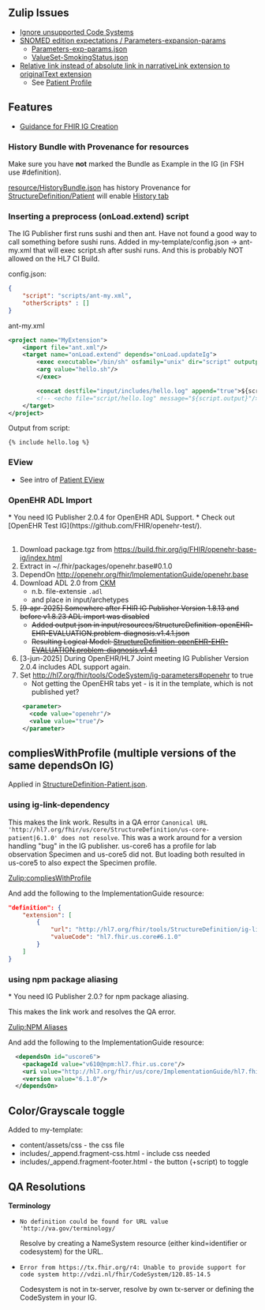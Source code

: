 
## Zulip Issues

* [Ignore unsupported Code Systems](https://chat.fhir.org/#narrow/stream/179252-IG-creation/topic/Unsupported.20code.20systems.20ignore)
* [SNOMED edition expectations / Parameters-expansion-params](https://chat.fhir.org/#narrow/channel/179252-IG-creation/topic/SNOMED.20edition.20expectations)
    * [Parameters-exp-params.json](Parameters-exp-params.html)
    * [ValueSet-SmokingStatus.json](ValueSet-SmokingStatus.html)
* [Relative link instead of absolute link in narrativeLink extension to originalText extension](https://github.com/HL7/fhir-ig-publisher/issues/898#issuecomment-2715782606)
    * See [Patient Profile](StructureDefinition-Patient-definitions.html#key_Patient.extension:originalText)

## Features

* [Guidance for FHIR IG Creation](https://build.fhir.org/ig/FHIR/ig-guidance/)

### History Bundle with Provenance for resources

Make sure you have **not** marked the Bundle as Example in the IG (in FSH use #definition).

[resource/HistoryBundle.json](Bundle-hx.json.html) has history Provenance for [StructureDefinition/Patient](StructureDefinition-Patient.html)
will enable [History tab](StructureDefinition-Patient.profile.history.html)

### Inserting a preprocess (onLoad.extend) script

The IG Publisher first runs sushi and then ant.
Have not found a good way to call something before sushi runs.
Added in my-template/config.json -> ant-my.xml that will exec script.sh after sushi runs.
And this is probably NOT allowed on the HL7 CI Build.

config.json:
```json
{
	"script": "scripts/ant-my.xml",
	"otherScripts" : []
}
```

ant-my.xml
```xml
<project name="MyExtension">
    <import file="ant.xml"/>
    <target name="onLoad.extend" depends="onLoad.updateIg">
        <exec executable="/bin/sh" osfamily="unix" dir="script" outputproperty="script.output">
        <arg value="hello.sh"/>
        </exec>

        <concat destfile="input/includes/hello.log" append="true">${script.output}</concat>
        <!-- <echo file="script/hello.log" message="${script.output}"/> -->
    </target>
</project>
```

Output from script:
```
{% include hello.log %}
```

### EView

* See intro of [Patient EView](StructureDefinition-Patient.html)

### OpenEHR ADL Import
 
<div class="dragon" markdown="1">
* You need IG Publisher 2.0.4 for OpenEHR ADL Support.
* Check out [OpenEHR Test IG](https://github.com/FHIR/openehr-test/).
</div>
<br/>

1. Download package.tgz from https://build.fhir.org/ig/FHIR/openehr-base-ig/index.html
2. Extract in ~/.fhir/packages/openehr.base#0.1.0
3. DependOn http://openehr.org/fhir/ImplementationGuide/openehr.base
4. Download ADL 2.0 from [CKM](https://ckm.openehr.org/)
    * n.b. file-extensie `.adl`
    * and place in input/archetypes
5. ~~[9-apr-2025] Somewhere after FHIR IG Publisher Version 1.8.13 and before v1.8.23 ADL import was disabled~~
    * ~~Added output json in input/resources/StructureDefinition-openEHR-EHR-EVALUATION.problem-diagnosis.v1.4.1.json~~
    * ~~Resulting Logical Model: [StructureDefinition-openEHR-EHR-EVALUATION.problem-diagnosis.v1.4.1](StructureDefinition-openEHR-EHR-EVALUATION.problem-diagnosis.v1.4.1.html)~~
6. [3-jun-2025] During OpenEHR/HL7 Joint meeting IG Publisher Version 2.0.4 includes ADL support again.
7. Set http://hl7.org/fhir/tools/CodeSystem/ig-parameters#openehr to true
    * Not getting the OpenEHR tabs yet - is it in the template, which is not published yet?
```xml
    <parameter>
      <code value="openehr"/>
      <value value="true"/>
    </parameter>
```

## compliesWithProfile (multiple versions of the same dependsOn IG)

Applied in [StructureDefinition-Patient.json](StructureDefinition-Patient.html).

### using ig-link-dependency

This makes the link work. Results in a QA error `Canonical URL 'http://hl7.org/fhir/us/core/StructureDefinition/us-core-patient|6.1.0' does not resolve`.
This was a work around for a version handling "bug" in the IG publisher. us-core6 has a profile for lab observation Specimen and us-core5 did not. But loading both resulted in us-core5 to also expect the Specimen profile. 

[Zulip:compliesWithProfile](https://chat.fhir.org/#narrow/channel/179252-IG-creation/topic/compliesWithProfile.20issue)

And add the following to the ImplementationGuide resource:
```json
"definition": {
    "extension": [
        {
            "url": "http://hl7.org/fhir/tools/StructureDefinition/ig-link-dependency",
            "valueCode": "hl7.fhir.us.core#6.1.0"
        }
    ]
}
```

### using npm package aliasing

<div class="dragon" markdown="1">
* You need IG Publisher 2.0.? for npm package aliasing.
</div>

This makes the link work and resolves the QA error.

[Zulip:NPM Aliases](https://chat.fhir.org/#narrow/channel/179239-tooling/topic/NPM.20Aliases/with/517985527)

And add the following to the ImplementationGuide resource:
```xml
  <dependsOn id="uscore6">
    <packageId value="v610@npm:hl7.fhir.us.core"/>
    <uri value="http://hl7.org/fhir/us/core/ImplementationGuide/hl7.fhir.us.core"/>
    <version value="6.1.0"/>
  </dependsOn>
```

## Color/Grayscale toggle

Added to my-template:
* content/assets/css - the css file
* includes/_append.fragment-css.html - include css needed
* includes/_append.fragment-footer.html - the button (+script) to toggle

## QA Resolutions

**Terminology**

* `No definition could be found for URL value 'http://va.gov/terminology/`

    Resolve by creating a NameSystem resource (either kind=identifier or codesystem) for the URL.

* `Error from https://tx.fhir.org/r4: Unable to provide support for code system http://vdzi.nl/fhir/CodeSystem/120.85-14.5`

    Codesystem is not in tx-server, resolve by own tx-server or defining the CodeSystem in your IG.
    